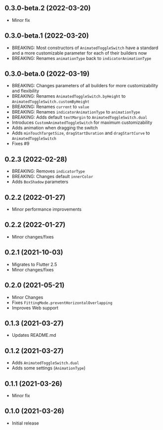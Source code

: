 ## 0.3.0-beta.2 (2022-03-20)

- Minor fix

## 0.3.0-beta.1 (2022-03-20)

- BREAKING: Most constructors of `AnimatedToggleSwitch` have a standard and a more customizable parameter for each of their builders now
- BREAKING: Renames `animationType` back to `indicatorAnimationType`

## 0.3.0-beta.0 (2022-03-19)

- BREAKING: Changes parameters of all builders for more customizability and flexibility
- BREAKING: Renames `AnimatedToggleSwitch.byHeight` to `AnimatedToggleSwitch.customByHeight`
- BREAKING: Renames `current` to `value`
- BREAKING: Renames `indicatorAnimationType` to `animationType`
- BREAKING: Adds default `textMargin` to `AnimatedToggleSwitch.dual`
- Introduces `CustomAnimatedToggleSwitch` for maximum customizability
- Adds animation when dragging the switch
- Adds `minTouchTargetSize`, `dragStartDuration` and `dragStartCurve` to `AnimatedToggleSwitch`
- Fixes #9

## 0.2.3 (2022-02-28)

- BREAKING: Removes `indicatorType`
- BREAKING: Changes default `innerColor`
- Adds `BoxShadow` parameters

## 0.2.2 (2022-01-27)

- Minor performance improvements

## 0.2.2 (2022-01-27)

- Minor changes/fixes

## 0.2.1 (2021-10-03)

- Migrates to Flutter 2.5
- Minor changes/fixes

## 0.2.0 (2021-05-21)

- Minor Changes
- Fixes `FittingMode.preventHorizontalOverlapping`
- Improves Web support

## 0.1.3 (2021-03-27)

- Updates README.md

## 0.1.2 (2021-03-27)

- Adds `AnimatedToggleSwitch.dual`
- Adds some settings (`AnimationType`)

## 0.1.1 (2021-03-26)

- Minor fix

## 0.1.0 (2021-03-26)

- Initial release
